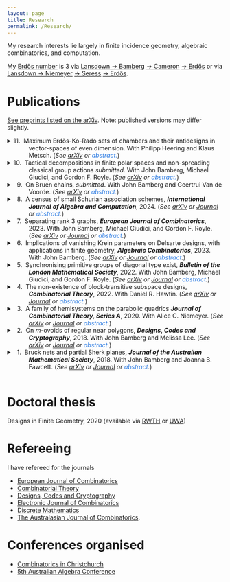 ```yaml
---
layout: page
title: Research
permalink: /Research/
---
```


My research interests lie largely in finite incidence geometry, algebraic combinatorics, and computation.

My [Erdo&#779;s number](https://en.wikipedia.org/wiki/Erd%C5%91s_number) is 3 via [Lansdown &#8594; Bamberg](https://mathscinet.ams.org/mathscinet-getitem?mr=3779039) [&#8594; Cameron](https://mathscinet.ams.org/mathscinet-getitem?mr=3763899) [&#8594; Erdo&#779;s](https://mathscinet.ams.org/mathscinet-getitem?mr=1106651) or via [Lansdown &#8594; Niemeyer](https://mathscinet.ams.org/mathscinet-getitem?mr=4110234) [&#8594; Seress](https://mathscinet.ams.org/mathscinet-getitem?mr=1953539) [&#8594; Erdo&#779;s](https://mathscinet.ams.org/mathscinet-getitem?mr=837951). 

# Publications
[See preprints listed on the arXiv](https://arxiv.org/a/0000-0002-8087-1329.html). Note: published versions may differ slightly.

<!---
10. Tactical decompositions in finite polar spaces and non-spreading classical group actions, *submitted*. With J. Bamberg, M. Giudici, and G. F. Royle. (See [arXiv](https://arxiv.org/pdf/2403.17576.pdf).)
9. On Bruen chains, *submitted*. With J. Bamberg and G. Van de Voorde. (See  [arXiv](https://arxiv.org/pdf/2305.01349.pdf).)
8. A census of small Schurian association schemes, ***International Journal of Algebra and Computation***, 2024. (See [arXiv](https://arxiv.org/pdf/2206.08663.pdf) or [journal](https://doi.org/10.1142/S0218196723500674).)
7. Separating rank 3 graphs, ***European Journal of Combinatorics***, 2023. With John Bamberg, Michael Giudici, and Gordon F. Royle. (See [arXiv](https://arxiv.org/pdf/2211.02326) or [journal](https://doi.org/10.1016/j.ejc.2023.103732).)
6.  Implications of vanishing Krein parameters on Delsarte designs, with applications in finite geometry, ***Algebraic Combinatorics***, 2023.
With John Bamberg. (See [arXiv](https://arxiv.org/pdf/2107.05207.pdf) or [journal](https://doi.org/10.5802/alco.246).)
5. Synchronising primitive groups of diagonal type exist,
***Bulletin of the London Mathematical Society***, 2022.
With John Bamberg, Michael Giudici, and Gordon F. Royle. (See [arXiv](https://arxiv.org/pdf/2104.13355.pdf) or [journal](https://doi.org/10.1112/blms.12619).)
4. The non-existence of block-transitive subspace designs,
***Combinatorial Theory***, 2022.
With Daniel R. Hawtin. (See [arXiv](https://arxiv.org/pdf/2102.05142.pdf) or [journal](https://doi.org/10.5070/C62156883).)
3. A family of hemisystems on the parabolic quadrics,
***Journal of Combinatorial Theory, Series A***, 2020.
With Alice C. Niemeyer. (See [arXiv](https://arxiv.org/pdf/1908.08886.pdf) or [journal](https://doi.org/10.1016/j.jcta.2020.105280).) 
2. On *m*-ovoids of regular near polygons,
***Designs, Codes and Cryptography***,  2018.
With John Bamberg and Melissa Lee. (See [arXiv](https://arxiv.org/pdf/1612.07187) or [journal](http://dx.doi.org/10.1007/s10623-017-0373-1).) 
1. Bruck nets and partial Sherk planes,
***Journal of the Australian Mathematical Society***, 2018.
With John Bamberg and Joanna B. Fawcett. (See [arXiv](https://arxiv.org/pdf/1601.07231) or [journal](http://dx.doi.org/10.1017/S144678871700009X).)
--->


<script>
MathJax = {
  tex: {
    inlineMath: [['$', '$'], ['\\(', '\\)']]
  }
};
</script>
<script id="MathJax-script" async
  src="https://cdn.jsdelivr.net/npm/mathjax@3/es5/tex-chtml.js">
</script>

<style>
details {
  margin-left: 2em;
}
summary {
  margin-left: -2em;
  text-indent: -50px;
  padding-left: 50px;
}
</style>

<!-- Next publication-->

<details>
<summary>
11.&nbsp;
Maximum Erdős-Ko-Rado sets of chambers and their antidesigns in vector-spaces of even dimension.
With Philipp Heering and Klaus Metsch.
(<i>See <a href="https://arxiv.org/pdf/2406.00740.pdf">arXiv</a> or <font color="#2a7ae2">abstract.</font></i>)
</summary>
<br>
<p>
<font color="#708090">
<b>Abstract:</b> A chamber of the vector space $\mathbb{F}_q^n$ is a set $\{S_1,\dots,S_{n-1}\}$ of subspaces of $\mathbb{F}_q^n$ where $S_1\subset S_2\subset\dots\subset S_{n-1}$ and $\dim(S_i)=i$ for $i=1,\dots,n-1$. By $\Gamma_n(q)$ we denote the graph whose vertices are the chambers of $\mathbb{F}_q^n$ with two chambers $C_1=\{S_1,\dots,S_{n-1}\}$ and $C_2=\{T_1,\dots,T_{n-1}\}$ adjacent in $\Gamma_n(q)$, if $S_i\cap T_{n-i}=\{0\}$ for $i=1,\dots,n-1$.
The Erdős-Ko-Rado problem on chambers is equivalent to determining the structure of independent sets of $\Gamma_n(q)$.
The independence number of this graph was determined in De Beule, Mattheus, Metsch (2022) for $n$ even and given a subspace $P$ of dimension one, the set of all chambers whose subspaces of dimension $\frac n2$ contain $P$ attains the bound. The dual example of course also attains the bound. It remained open in De Beule, Mattheus, Metsch (2022) whether or not these are all maximum independent  sets. Using a description from De Beule, Mattheus, Metsch, (2024+) of the eigenspace for the smallest eigenvalue of this graph, we prove an Erdős-Ko-Rado theorem on chambers of $\mathbb{F}_q^n$ for sufficiently large $q$, giving an affirmative answer for n even.
</font>
</p>
</details>

<!-- Next publication-->

<details>
<summary>
10.&nbsp;
Tactical decompositions in finite polar spaces and non-spreading classical group actions
<i>submitted</i>.
With John Bamberg, Michael Giudici, and Gordon F. Royle.
(<i>See <a href="https://arxiv.org/pdf/2403.17576.pdf">arXiv</a> or <font color="#2a7ae2">abstract.</font></i>)
</summary>
<br>
<p>
<font color="#708090">
<b>Abstract:</b> For finite classical groups acting naturally on the set of points of their ambient polar spaces,
the symmetry properties of <i>synchronising</i> and <i>separating</i> are equivalent
to natural and well-studied problems on the existence of certain configurations
in finite geometry. The more general class of <i>spreading</i> permutation groups
is harder to describe, and it is the purpose of this paper to explore
this property for finite classical groups. In particular,
we show that for most finite classical groups, their natural action on the points 
of its polar space is non-spreading. We develop and use a result on tactical 
decompositions (an <i>AB-Lemma</i>)
that provides a useful technique for finding witnesses for non-spreading permutation groups.
We also consider some of the other primitive actions of the classical groups.
</font>
</p>
</details>

<!-- Next publication-->

<details>
<summary>
&nbsp;&nbsp;9.&nbsp;
On Bruen chains,
<i>submitted</i>.
With John Bamberg and Geertrui Van de Voorde.
(<i>See <a href="https://arxiv.org/pdf/2305.01349.pdf">arXiv</a> or <font color="#2a7ae2">abstract.</font></i>)
</summary>
<br>
<p>
<font color="#708090">
<b>Abstract:</b> It is known that a Bruen chain of the three-dimensional projective space $\mathrm{PG}(3,q)$ exists for every odd prime power $q$ at most $37$, except for $q=29$. It was shown by Cardinali et. al (2005) that Bruen chains do not exist for $41\leqslant q\leqslant 49$. We develop a model, based on finite fields, which allows us to extend this result to $41\leqslant q \leqslant 97$, thereby adding more evidence to the conjecture that Bruen chains do not exist for $q>37$. 
Furthermore, we show that Bruen chains can be realised precisely as the $(q+1)/2$-cliques of a two related, yet distinct, undirected simple graphs. 
</font>
</p>
</details>


<!-- Next publication-->

<details>
<summary>
&nbsp;&nbsp;8.&nbsp;
A census of small Schurian association schemes,
<b><i>International Journal of Algebra and Computation</i></b>, 2024.
(<i>See <a href="https://arxiv.org/pdf/2206.08663.pdf">arXiv</a> or <a href="https://doi.org/10.1142/S0218196723500674">Journal</a> or <font color="#2a7ae2">abstract</font>.</i>)
</summary>
<br>
<p>
<font color="#708090">
<b>Abstract:</b> Using the classification of transitive groups of degree $n$, for $2 \leqslant n \leqslant 48$,
we classify the Schurian association schemes of order $n$, and as a consequence, the transitive groups of degree $n$ that are $2$-closed. In addition, we compute the character table of each association scheme and provide a census of important properties. Finally, we compute the $2$-closure of each transitive group of degree $n$, for $2 \leqslant n \leqslant 48$. The results of this classification are made available as a supplementary database.
</font>
</p>
</details>


<!-- Next publication-->

<details>
<summary>
&nbsp;&nbsp;7.&nbsp;
Separating rank 3 graphs,
<b><i>European Journal of Combinatorics</i></b>, 2023.
With John Bamberg, Michael Giudici, and Gordon F. Royle.
(<i>See <a href="https://arxiv.org/pdf/2211.02326">arXiv</a> or <a href="https://doi.org/10.1016/j.ejc.2023.103732">Journal</a> or <font color="#2a7ae2">abstract</font>.</i>)
</summary>
<br>
<p>
<font color="#708090">
<b>Abstract:</b> We classify, up to some notoriously hard cases, the vertex-primitive strongly regular graphs which meet both the Delsarte and Hoffman bounds. As a consequence, we resolve the question of separation for the corresponding rank 3 primitive groups and give the first known examples of synchronising but not $\mathbb{Q}\mathrm{I}$ groups of affine type.
</font>
</p>
</details>


<!-- Next publication-->

<details>
<summary>
&nbsp;&nbsp;6.&nbsp;
Implications of vanishing Krein parameters on Delsarte designs, with applications in finite geometry,
<b><i>Algebraic Combinatorics</i></b>, 2023.
With John Bamberg.
(<i>See <a href="https://arxiv.org/pdf/2107.05207.pdf">arXiv</a> or <a href="https://doi.org/10.5802/alco.246">Journal</a> or <font color="#2a7ae2">abstract</font>.</i>)
</summary>
<br>
<p>
<font color="#708090">
<b>Abstract:</b> In this paper we show that  if $\theta$ is a $T$-design of an association scheme $(\Omega, \mathcal{R})$, and the Krein parameters $q_{i,j}^h$ vanish for some $h \not \in T$ and all $i, j \not \in T$  ($i, j, h \neq 0$), then $\theta$ consists of precisely half of the vertices of $(\Omega, \mathcal{R})$ or it is a $T'$-design, where $|T'|>|T|$. 
We then apply this result to various problems in finite geometry. In particular, we show for the first time that nontrivial $m$-ovoids of generalised octagons of order $(s, s^2)$ do not exist. We give short proofs of similar results for
(i) partial geometries with certain order conditions;
(ii) thick generalised quadrangles of order $(s,s^2)$;
(iii) the dual polar spaces
$\mathsf{DQ}(2d, q)$, $\mathsf{DW}(2d-1,q)$ and $\mathsf{DH}(2d-1,q^2)$, for $d \ge 3$;
(iv) the Penttila-Williford scheme.
In the process of (iv), we also consider a natural generalisation of the Penttila-Williford scheme in $\mathsf{Q}^-(2n-1, q)$, $n\geqslant 3$.
</font>
</p>
</details>


<!-- Next publication-->

<details>
<summary>
&nbsp;&nbsp;5.&nbsp;
Synchronising primitive groups of diagonal type exist,
<b><i>Bulletin of the London Mathematical Society</i></b>, 2022.
With John Bamberg, Michael Giudici, and Gordon F. Royle.
(<i>See <a href="https://arxiv.org/pdf/2104.13355.pdf">arXiv</a> or <a href="https://doi.org/10.1112/blms.12619">Journal</a> or <font color="#2a7ae2">abstract</font>.</i>)
</summary>
<br>
<p>
<font color="#708090">
<b>Abstract:</b> Every synchronising permutation group is primitive and of one of three types:
<i>affine</i>, <i>almost simple</i>, or <i>diagonal</i>.
We exhibit the first known example of a synchronising diagonal type group. More precisely, we show that $\mathrm{PSL}(2,q)\times \mathrm{PSL}(2,q)$
acting in its diagonal action on $\mathrm{PSL}(2,q)$ is separating, and hence synchronising, for $q=13$ and $q=17$.
Furthermore, we show that such groups are non-spreading for all prime powers $q$.
</font>
</p>
</details>


<!-- Next publication-->

<details>
<summary>
&nbsp;&nbsp;4.&nbsp;
The non-existence of block-transitive subspace designs,
<b><i>Combinatorial Theory</i></b>, 2022.
With Daniel R. Hawtin.
(<i>See <a href="https://arxiv.org/pdf/2102.05142.pdf">arXiv</a> or <a href="https://doi.org/10.5070/C62156883">Journal</a> or <font color="#2a7ae2">abstract</font>.</i>)
</summary>
<br>
<p>
<font color="#708090">
<b>Abstract:</b> Let $q$ be a prime power and $V\cong\mathbb{F}_q^d$. A \emph{$t$-$(d,k,\lambda)_q$ design}, or simply a <i>subspace design</i>, is a pair $\mathcal{D}=(V,\mathcal{B})$, where $\mathcal{B}$ is a subset of the set of all $k$-dimensional subspaces of $V$, with the property that each $t$-dimensional subspace of $V$ is contained in precisely $\lambda$ elements of $\mathcal{B}$. Subspace designs are the \emph{$q$-analogues} of balanced incomplete block designs. Such a design is called <i>block-transitive</i> if its automorphism group $\mathrm{Aut}(\mathcal{D})$ acts transitively on $\mathcal{B}$. It is shown here that if $t\geqslant 2$ and $\mathcal{D}$ is a block-transitive $t$-$(d,k,\lambda)_q$ design then $\mathcal{D}$ is trivial, that is, $\mathcal{B}$ is the set of all $k$-dimensional subspaces of $V$.
</font>
</p>
</details>


<!-- Next publication-->

<details>
<summary>
&nbsp;&nbsp;3.&nbsp;
A family of hemisystems on the parabolic quadrics
<b><i>Journal of Combinatorial Theory, Series A</i></b>, 2020.
With Alice C. Niemeyer.
(<i>See <a href="https://arxiv.org/pdf/1908.08886.pdf">arXiv</a> or <a href="https://doi.org/10.1016/j.jcta.2020.105280">Journal</a> or <font color="#2a7ae2">abstract</font>.</i>)
</summary>
<br>
<p>
<font color="#708090">
<b>Abstract:</b> We constuct a family of hemisystems of the parabolic quadric $\mathcal{Q}(2d, q)$, for all ranks $d \geqslant 2$ and all odd prime powers $q$, that admit $\Omega_3(q) \cong \mathrm{PSL}_2(q)$. This yields the first known construction for $d \geqslant 4$.
</font>
</p>
</details>

<!-- Next publication-->

<details>
<summary>
&nbsp;&nbsp;2.&nbsp;
On <i>m</i>-ovoids of regular near polygons,
<b><i>Designs, Codes and Cryptography</i></b>, 2018.
With John Bamberg and Melissa Lee.
(<i>See <a href="https://arxiv.org/pdf/1612.07187">arXiv</a> or <a href="http://dx.doi.org/10.1007/s10623-017-0373-1">Journal</a> or <font color="#2a7ae2">abstract</font>.</i>)
</summary>
<p>
<br>
<font color="#708090">
<b>Abstract:</b> We generalise the work of Segre (1965), Cameron – Goethals – Seidel (1978), and Vanhove (2011) by showing that nontrivial $m$-ovoids of the dual polar spaces $\mathsf{DQ}(2d,q)$, $\mathsf{DW}(2d-1,q)$ and $\mathsf{DH}(2d-1,q^2)$ $(d>3)$ are hemisystems. We also provide a more general result that holds for regular near polygons.
</font>
</p>
</details>

<!-- Next publication-->

<details>
<summary>
&nbsp;&nbsp;1.&nbsp;
Bruck nets and partial Sherk planes,
<b><i>Journal of the Australian Mathematical Society</i></b>, 2018.
With John Bamberg and Joanna B. Fawcett.
(<i>See <a href="https://arxiv.org/pdf/1601.07231">arXiv</a> or <a href="http://dx.doi.org/10.1017/S144678871700009X">Journal</a> or <font color="#2a7ae2">abstract</font>.</i>)
</summary>
<br>
<p>
<font color="#708090">
<b>Abstract:</b> In <i>Bachmann’s Aufbau der Geometrie aus dem Spiegelungsbegriff</i> (1959), it was shown that a finite metric plane is a Desarguesian affine plane of odd order equipped with a perpendicularity relation on lines, and conversely. Sherk (1967) generalised this result to charac- terise the finite affine planes of odd order by removing the ‘three reflections axioms’ from a metric plane. We show that one can obtain a larger class of natural finite geometries, the so-called <i>Bruck nets</i> of even degree, by weakening Sherk’s axioms to allow non-collinear points.
</font>
</p>
</details>
<br>


# Doctoral thesis
Designs in Finite Geometry, 2020 (available via [RWTH](http://dx.doi.org/10.18154/RWTH-2020-12247) or [UWA](https://doi.org/10.26182/krb6-kk43))

# Refereeing
I have refereed for the journals
- [European Journal of Combinatorics](https://www.journals.elsevier.com/european-journal-of-combinatorics)
- [Combinatorial Theory](https://escholarship.org/uc/combinatorial_theory)
- [Designs, Codes and Cryptography](https://www.springer.com/journal/10623)
- [Electronic Journal of Combinatorics](https://www.combinatorics.org/)
- [Discrete Mathematics](https://www.journals.elsevier.com/discrete-mathematics)
- [The Australasian Journal of Combinatorics](https://ajc.maths.uq.edu.au/).


# Conferences organised
- [Combinatorics in Christchurch](https://combinatoricsinchristchurch.github.io/)
- [5th Australian Algebra Conference](https://aac05.github.io/)
